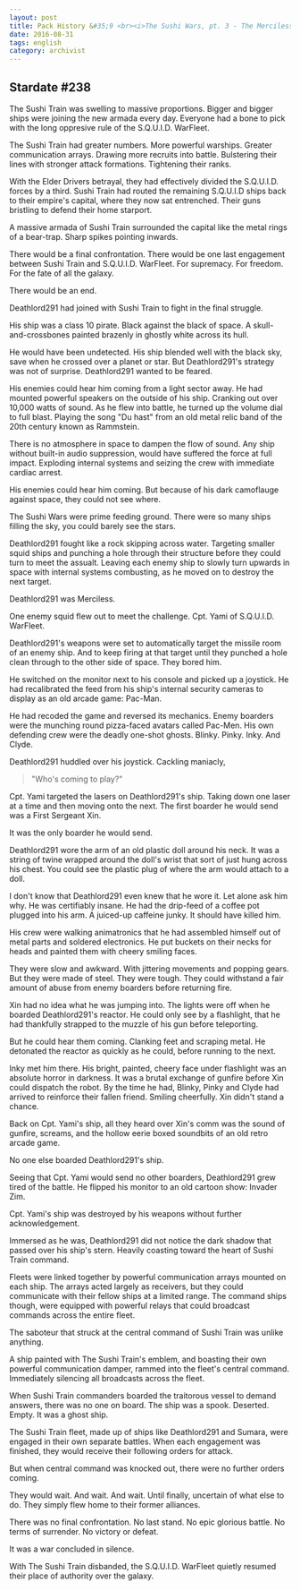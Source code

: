 ```yaml
---
layout: post
title: Pack History &#35;9 <br><i>The Sushi Wars, pt. 3 - The Merciless</i>
date: 2016-08-31
tags: english
category: archivist
---
```

Stardate #238
-------------
The Sushi Train was swelling to massive proportions. Bigger and bigger ships were joining the new armada every day. Everyone had a bone to pick with the long oppresive rule of the S.Q.U.I.D. WarFleet.

The Sushi Train had greater numbers. More powerful warships. Greater communication arrays. Drawing more recruits into battle. Bulstering their lines with stronger attack formations. Tightening their ranks.

With the Elder Drivers betrayal, they had effectively divided the S.Q.U.I.D. forces by a third. Sushi Train had routed the remaining S.Q.U.I.D ships back to their empire's capital, where they now sat entrenched. Their guns bristling to defend their home starport.

A massive armada of Sushi Train surrounded the capital like the metal rings of a bear-trap. Sharp spikes pointing inwards.

There would be a final confrontation. There would be one last engagement between Sushi Train and S.Q.U.I.D. WarFleet. For supremacy. For freedom. For the fate of all the galaxy. 

There would be an end.


Deathlord291 had joined with Sushi Train to fight in the final struggle.

His ship was a class 10 pirate. Black against the black of space. A skull-and-crossbones painted brazenly in ghostly white across its hull.

He would have been undetected. His ship blended well with the black sky, save when he crossed over a planet or star. But Deathlord291's strategy was not of surprise. Deathlord291 wanted to be feared.

His enemies could hear him coming from a light sector away. He had mounted powerful speakers on the outside of his ship. Cranking out over 10,000 watts of sound. As he flew into battle, he turned up the volume dial to full blast. Playing the song "Du hast" from an old metal relic band of the 20th century known as Rammstein. 

There is no atmosphere in space to dampen the flow of sound. Any ship without built-in audio suppression, would have suffered the force at full impact. Exploding internal systems and seizing the crew with immediate cardiac arrest.

His enemies could hear him coming. But because of his dark camoflauge against space, they could not see where. 


The Sushi Wars were prime feeding ground. There were so many ships filling the sky, you could barely see the stars. 

Deathlord291 fought like a rock skipping across water. Targeting smaller squid ships and punching a hole through their structure before they could turn to meet the assualt. Leaving each enemy ship to slowly turn upwards in space with internal systems combusting, as he moved on to destroy the next target.

Deathlord291 was Merciless.

One enemy squid flew out to meet the challenge. Cpt. Yami of S.Q.U.I.D. WarFleet.

Deathlord291's weapons were set to automatically target the missile room of an enemy ship. And to keep firing at that target until they punched a hole clean through to the other side of space. They bored him.

He switched on the monitor next to his console and picked up a joystick. He had recalibrated the feed from his ship's internal security cameras to display as an old arcade game: Pac-Man.

He had recoded the game and reversed its mechanics. Enemy boarders were the munching round pizza-faced avatars called Pac-Men. His own defending crew were the deadly one-shot ghosts. Blinky. Pinky. Inky. And Clyde.

Deathlord291 huddled over his joystick. Cackling maniacly, 
> "Who's coming to play?"


Cpt. Yami targeted the lasers on Deathlord291's ship. Taking down one laser at a time and then moving onto the next. The first boarder he would send was a First Sergeant Xin.

It was the only boarder he would send.

Deathlord291 wore the arm of an old plastic doll around his neck. It was a string of twine wrapped around the doll's wrist that sort of just hung across his chest. You could see the plastic plug of where the arm would attach to a doll.

I don't know that Deathlord291 even knew that he wore it. Let alone ask him why. He was certifiably insane. He had the drip-feed of a coffee pot plugged into his arm. A juiced-up caffeine junky. It should have killed him.

His crew were walking animatronics that he had assembled himself out of metal parts and soldered electronics. He put buckets on their necks for heads and painted them with cheery smiling faces.

They were slow and awkward. With jittering movements and popping gears. But they were made of steel. They were tough. They could withstand a fair amount of abuse from enemy boarders before returning fire.


Xin had no idea what he was jumping into. The lights were off when he boarded Deathlord291's reactor. He could only see by a flashlight, that he had thankfully strapped to the muzzle of his gun before teleporting. 

But he could hear them coming. Clanking feet and scraping metal. He detonated the reactor as quickly as he could, before running to the next.

Inky met him there. His bright, painted, cheery face under flashlight was an absolute horror in darkness. It was a brutal exchange of gunfire before Xin could dispatch the robot. By the time he had, Blinky, Pinky and Clyde had arrived to reinforce their fallen friend. Smiling cheerfully. Xin didn't stand a chance.

Back on Cpt. Yami's ship, all they heard over Xin's comm was the sound of gunfire, screams, and the hollow eerie boxed soundbits of an old retro arcade game.

No one else boarded Deathlord291's ship.


Seeing that Cpt. Yami would send no other boarders, Deathlord291 grew tired of the battle. He flipped his monitor to an old cartoon show: Invader Zim.

Cpt. Yami's ship was destroyed by his weapons without further acknowledgement. 

Immersed as he was, Deathlord291 did not notice the dark shadow that passed over his ship's stern. Heavily coasting toward the heart of Sushi Train command.


Fleets were linked together by powerful communication arrays mounted on each ship. The arrays acted largely as receivers, but they could communicate with their fellow ships at a limited range. The command ships though, were equipped with powerful relays that could broadcast commands across the entire fleet.

The saboteur that struck at the central command of Sushi Train was unlike anything. 

A ship painted with The Sushi Train's emblem, and boasting their own powerful communication damper, rammed into the fleet's central command. Immediately silencing all broadcasts across the fleet. 

When Sushi Train commanders boarded the traitorous vessel to demand answers, there was no one on board. The ship was a spook. Deserted. Empty. It was a ghost ship.

The Sushi Train fleet, made up of ships like Deathlord291 and Sumara, were engaged in their own separate battles. When each engagement was finished, they would receive their following orders for attack.

But when central command was knocked out, there were no further orders coming.

They would wait. And wait. And wait. Until finally, uncertain of what else to do. They simply flew home to their former alliances.

There was no final confrontation. No last stand. No epic glorious battle. No terms of surrender. No victory or defeat.

It was a war concluded in silence.

With The Sushi Train disbanded, the S.Q.U.I.D. WarFleet quietly resumed their place of authority over the galaxy.